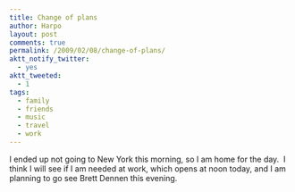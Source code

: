 ```yaml
---
title: Change of plans
author: Harpo
layout: post
comments: true
permalink: /2009/02/08/change-of-plans/
aktt_notify_twitter:
  - yes
aktt_tweeted:
  - 1
tags:
  - family
  - friends
  - music
  - travel
  - work
---
```

I ended up not going to New York this morning, so I am home for the day.  I think I will see if I am needed at work, which opens at noon today, and I am planning to go see Brett Dennen this evening.